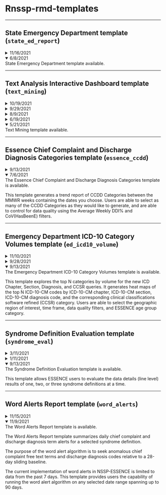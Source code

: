 # Rnssp-rmd-templates
<hr>

## State Emergency Department template (`state_ed_report`)

<details>

<summary>11/16/2021</summary>
The State Emergency Department template has been updated. This version has:

* Modified algorithm for trajectory analysis to improve state and county-level trend classifications.

* Improved figure sizing to accommodate the selection of many categories.

* Improved time series visualizations, color palettes.

* Added interactive sparklines to DT table, Improve table formatting.

</details>


<details open>

<summary>6/8/2021</summary>
State Emergency Department template available.

</details>

<hr>

## Text Analysis Interactive Dashboard template (`text_mining`)

<details>

<summary>10/19/2021</summary>
The Text Mining template has been updated. 

This version contains a custom Query field that allows users to enter their own ESSENCE query.

</details>


<details>

<summary>9/29/2021</summary>
The Text Mining template has been updated. This version:

* Prematurely exits the knit when bad User Credentials are entered.

* Prematurely exits the knit when an empty dataset is returned by the API.

</details>

<details>

<summary>8/9/2021</summary>
The Text Mining template has been updated. This version:

* Asks for document title in parameter GUI

* Includes age groups 2 - 5

* Allows user to limit to a site or group of sites

* Allows users to subset down to particular age groups if they wish. By default, the data pull should pull CCQV data which doesn't contain age. If a user selects full details, then the age group filtering will apply. All possible age group options have been added. 

* Fixes a typo for a parameter name - replaced "ccdd_category_string" with "definition_string"

*Changes the default CCDD Category to COVID-DD
 

</details>

<details>

<summary>6/19/2021</summary>
The Text Mining template has been updated. This version contains the following updates:

* Users now have a choice to select a syndrome definition from a list of all CCDD categories, subsyndromes, and syndromes that are currently in the system. Users no longer need to manually paste in the query to populate on the Background tab. The input option allows for users to type and search for a definition type and name when knitting with parameters. As done in the combined category fields in ESSENCE, CCDD categories are proceeded by CCDD Category, subsyndromes by Subsyndrome, and syndrome by Syndrome.

* Chief complaint correlation network graph (based on Pearson correlation). Terms are filtered with a correlation greater than 0.15. Opacity of the edges/lines represents the magnitude of correlation. Note that pairs that occur next to each other in the chief complaint are removed in an attempt to avoid identifying term pairs that one would expect to see and that show up in the top 200 bigrams. Also added is a search table below the graph so that users can search for correlations for a term of interest. 

* n-gram trend analysis for chief complaint and discharge diagnosis unigrams and bigrams. The sections of code that generate these have been modified to prevent errors when there are no significant terms identified. 

</details>

<details open>
<summary>5/21/2021</summary>
Text Mining template available.
</details>

<hr>

## Essence Chief Complaint and Discharge Diagnosis Categories template (`essence_ccdd`)

<details>

<summary>9/13/2021</summary>
The Essence Chief Complaint and Discharge Diagnosis Categories template has been updated. This version:

* Contains some minor update to the GUI.

* Allows users to generate the report for a specific site.

</details>

<details open>

<summary>7/6/2021</summary>
The Essence Chief Complaint and Discharge Diagnosis Categories template is available.

This template generates a trend report of CCDD Categories between the MMWR weeks containing the dates you choose. Users are able to select as many of the CCDD Categories as they would like to generate, and are able to control for data quality using the Average Weekly DDI\% and CoV(HasBeenE) filters.

</details>


<hr>

## Emergency Department ICD-10 Category Volumes template (`ed_icd10_volume`)

<details>

<summary>11/10/2021</summary>
The Emergency Department ICD-10 Category Volumes template has been updated. This version:

* Has additional patient demographic stratifications
* Provides facility level selection variables

</details>

<details>

<summary>9/28/2021</summary>
The Emergency Department ICD-10 Category Volumes template has been updated. This version:

* Contains an Update of the medical grouping system to be chiefcomplaintsubsyndromes when a subsyndrome is selected

* Renders properly and properly prints DDI and CoV cutpoints in the output.

</details>


<details open>

<summary>9/13/2021</summary>
The Emergency Department ICD-10 Category Volumes template is available.

This template explores the top N categories by volume for the new ICD Chapter, Section, Diagnosis, and CCSR queries. It generates heat maps of the top N ICD-10-CM codes by ICD-10-CM chapter, ICD-10-CM section, ICD-10-CM diagnosis code, and the corresponding clinical classifications software refined (CCSR) category. Users are able to select the geographic region of interest, time frame, data quality filters, and ESSENCE age group category. 

</details>

<hr>

## Syndrome Definition Evaluation template (`syndrome_eval`)

<details>

<summary>3/11/2021</summary>
The Syndrome Definition Evaluation template has been updated.

This critical update fixes an issue related to API URLs being ill-constructed when syndromes or subsyndromes are selected.

</details>

<details>

<summary>1/11/2021</summary>
The Syndrome Definition Evaluation template has been updated for performance and efficiency. It contains:

* An update to the `detect_elements()` helper function solving therefore a memory limit issue preventing a successful render of the template when large datasets are pulled.

* Some minor improvements that remove large datasets from the memory stack when they are not used.

</details>


<details open>

<summary>9/13/2021</summary>
The Syndrome Definition Evaluation template is available.

This template allows ESSENCE users to evaluate the data details (line level) results of one, two, or three syndrome definitions at a time.

</details>

<hr>

## Word Alerts Report template (`word_alerts`)

<details>

<summary>11/15/2021</summary>
The Word Alerts Report template has been updated. This version:

* Updated the API for site-level full data details to use the Syndrome Subsyndrome CCDD Combined Category field to simplify the code.

* Added a new parameter, has_been_E, so that data can be limited to ED data if specified. This only applies to ESSENCE API pulls as CCQV backup table does not have a has_been_E field.

* Removed duplicate cat() statements when no alerts are found.

* Default date range is now the most recent 90 days. Default start and end dates are calculated using base R.

</details>

<details open>

<summary>11/9/2021</summary>
The Word Alerts Report template is available.

The Word Alerts Report template summarizes daily chief complaint and discharge diagnosis term alerts for a selected syndrome definition. 

The purpose of the word alert algorithm is to seek anomalous chief complaint free text terms and discharge diagnosis codes relative to a 28-day sliding baseline. 

The current implementation of word alerts in NSSP-ESSENCE is limited to data from the past 7 days. This template provides users the capability of running the word alert algorithm on any selected date range spanning up to 90 days.

</details>
